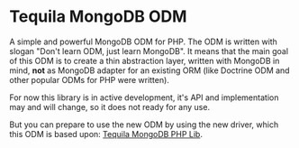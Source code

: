 # Tequila MongoDB ODM
A simple and powerful MongoDB ODM for PHP. 
The ODM is written with slogan "Don't learn ODM, just learn MongoDB".
It means that the main goal of this ODM is to create a thin abstraction layer,
written with MongoDB in mind, **not** as MongoDB adapter for an existing ORM
(like Doctrine ODM and other popular ODMs for PHP were written).

For now this library is in active development, it's API and implementation
may and will change, so it does not ready for any use.

But you can prepare to use the new ODM by using the new driver, which this ODM is based upon:
[Tequila MongoDB PHP Lib](https://github.com/tequila/mongodb-php-lib).